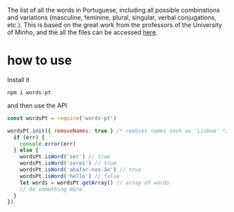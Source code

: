 The list of all the words in Portuguese, including all possible combinations and variations (masculine, feminine, plural, singular, verbal conjugations, etc.). This is based on the great work from the professors of the University of Minho, and the all the files can be accessed [here](https://natura.di.uminho.pt/download/sources/Dictionaries/wordlists/).

# how to use
Install it

`npm i words-pt`

and then use the API

```js
const wordsPt = require('words-pt')

wordsPt.init({ removeNames: true } /* removes names such as 'Lisboa' */, function (err) {
  if (err) {
    console.error(err)
  } else {
    wordsPt.isWord('ser') // true
    wordsPt.isWord('serei') // true
    wordsPt.isWord('abafar-nos-ão') // true
    wordsPt.isWord('hello') // false
    let words = wordsPt.getArray() // array of words
    // do something more
  }
})
```
